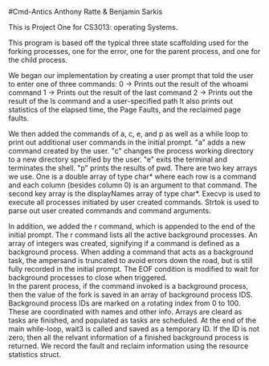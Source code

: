 #Cmd-Antics
Anthony Ratte & Benjamin Sarkis

This is Project One for CS3013: operating Systems.

This program is based off the typical three state scaffolding used for the forking processes, one for the error, one for the parent process, and one for the child process.

We began our implementation by creating a user prompt that told the user to enter one of three commands:
   0 -> Prints out the result of the whoami command
   1 -> Prints out the result of the last command
   2 -> Prints out the result of the ls command and a user-specified path
It also prints out statistics of the elapsed time, the Page Faults, and the reclaimed page faults. 

We then added the commands of a, c, e, and p as well as a while loop to print out additional user commands in the initial prompt.  "a" adds a new command created by the user. "c" changes the process working directory to a new directory specified by the user. "e" exits the terminal and terminates the shell. "p" prints the results of pwd. There are two key arrays we use.  One is a double array of type char* where each row is a command and each column (besides column 0) is an argument to that command.  The second key array is the displayNames array of type char*.  Execvp is used to execute all processes initiated by user created commands.  Strtok is used to parse out user created commands and command arguments.

In addition, we added the r command, which is appended to the end of the initial prompt. The r command lists all the active background processes. An array of integers was created, signifying if a command is defined as a background process.  When adding a command that acts as a background task, the ampersand is truncated to avoid errors down the road, but is still fully recorded in the initial prompt.  The EOF condition is modified to wait for background processes to close when triggered.  
	In the parent process, if the command invoked is a background process, then the value of the fork is saved in an array of background process IDS. Background process IDs are marked on a rotating index from 0 to 100. These are coordinated with names and other info.  Arrays are cleard as tasks are finished, and populated as tasks are scheduled.
	At the end of the main while-loop, wait3 is called and saved as a temporary ID.  If the ID is not zero, then all the relvant information of a finished background process is returned.  We record the fault and reclaim information using the resource statistics struct.  
